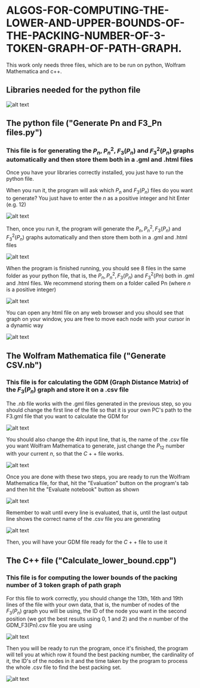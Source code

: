 # ALGOS-FOR-COMPUTING-THE-LOWER-AND-UPPER-BOUNDS-OF-THE-PACKING-NUMBER-OF-3-TOKEN-GRAPH-OF-PATH-GRAPH.

This work only needs three files, which are to be run on python, Wolfram Mathematica and c++.

## Libraries needed for the python file

![alt text](https://github.com/TheAlexz/ALGOS-FOR-COMPUTING-THE-LOWER-AND-UPPER-BOUNDS-OF-THE-PACKING-NUMBER-OF-3-TOKEN-GRAPH-OF-PATH-GRAPH./blob/main/Images/Libraries%20needed%20for%20the%20python%20file.png)

## The python file ("Generate Pn and F3_Pn files.py")
### This file is for generating the $P_n$, $P^2_n$, $F_3(P_n)$ and $F_3^2(P_n)$ graphs automatically and then store them both in a .gml and .html files

Once you have your libraries correctly installed, you just have to run the python file.

When you run it, the program will ask which $P_n$ and $F_3(P_n)$ files do you want to generate? You just have to enter the $n$ as a positive integer and hit Enter (e.g. 12) 

![alt text](https://github.com/TheAlexz/ALGOS-FOR-COMPUTING-THE-LOWER-AND-UPPER-BOUNDS-OF-THE-PACKING-NUMBER-OF-3-TOKEN-GRAPH-OF-PATH-GRAPH./blob/main/Images/Python_question.png)

Then, once you run it, the program will generate the $P_n, P^2_n, F_3(P_n)$ and $F_3^2(P_n)$ graphs automatically and then store them both in a .gml and .html files

![alt text](https://github.com/TheAlexz/ALGOS-FOR-COMPUTING-THE-LOWER-AND-UPPER-BOUNDS-OF-THE-PACKING-NUMBER-OF-3-TOKEN-GRAPH-OF-PATH-GRAPH./blob/main/Images/Python_results.png)

When the program is finished running, you should see $8$ files in the same folder as your python file, that is, the $P_n, P^2_n, F_3(P_n)$ and $F_3^2(Pn)$ both in .gml and .html files.
We recommend storing them on a folder called Pn (where $n$ is a positive integer)

![alt text](https://github.com/TheAlexz/ALGOS-FOR-COMPUTING-THE-LOWER-AND-UPPER-BOUNDS-OF-THE-PACKING-NUMBER-OF-3-TOKEN-GRAPH-OF-PATH-GRAPH./blob/main/Images/Python_results_2.png)

You can open any html file on any web browser and you should see that graph on your window, you are free to move each node with your cursor in a dynamic way

![alt text](https://github.com/TheAlexz/ALGOS-FOR-COMPUTING-THE-LOWER-AND-UPPER-BOUNDS-OF-THE-PACKING-NUMBER-OF-3-TOKEN-GRAPH-OF-PATH-GRAPH./blob/main/Images/P8_html.png)



## The Wolfram Mathematica file ("Generate CSV.nb")
### This file is for calculating the GDM (Graph Distance Matrix) of the $F_3(P_n)$ graph and store it on a .csv file

The .nb file works with the .gml files generated in the previous step, so you should change the first line of the file so that it is your own PC's path to the F3.gml file that you want to calculate the GDM for

![alt text](https://github.com/TheAlexz/ALGOS-FOR-COMPUTING-THE-LOWER-AND-UPPER-BOUNDS-OF-THE-PACKING-NUMBER-OF-3-TOKEN-GRAPH-OF-PATH-GRAPH./blob/main/Images/First_line_of_mathematica_file.png)

You should also change the 4th input line, that is, the name of the .csv file you want Wolfram Mathematica to generate, just change the $P_{12}$ number with your current $n$, so that the $C++$ file works.

![alt text](https://github.com/TheAlexz/ALGOS-FOR-COMPUTING-THE-LOWER-AND-UPPER-BOUNDS-OF-THE-PACKING-NUMBER-OF-3-TOKEN-GRAPH-OF-PATH-GRAPH./blob/main/Images/4th_line_mathematica.png)

Once you are done with these two steps, you are ready to run the Wolfram Mathematica file, for that, hit the "Evaluation" button on the program's tab and then hit the "Evaluate notebook" button as shown

![alt text](https://github.com/TheAlexz/ALGOS-FOR-COMPUTING-THE-LOWER-AND-UPPER-BOUNDS-OF-THE-PACKING-NUMBER-OF-3-TOKEN-GRAPH-OF-PATH-GRAPH./blob/main/Images/Mathematica_results1.png)

Remember to wait until every line is evaluated, that is, until the last output line shows the correct name of the .csv file you are generating

![alt text](https://github.com/TheAlexz/ALGOS-FOR-COMPUTING-THE-LOWER-AND-UPPER-BOUNDS-OF-THE-PACKING-NUMBER-OF-3-TOKEN-GRAPH-OF-PATH-GRAPH./blob/main/Images/Mathematica_results2.png)

Then, you will have your GDM file ready for the $C++$ file to use it

## The C++ file ("Calculate_lower_bound.cpp")
### This file is for computing the lower bounds of the packing number of 3 token graph of path graph

For this file to work correctly, you should change the 13th, 16th and 19th lines of the file with your own data, that is, the number of nodes of the $F_3(P_n)$ graph you will be using, the ID of the node you want in the second position (we got the best results using 0, 1 and 2) and the $n$ number of the GDM_F3(Pn).csv file you are using

![alt text](https://github.com/TheAlexz/ALGOS-FOR-COMPUTING-THE-LOWER-AND-UPPER-BOUNDS-OF-THE-PACKING-NUMBER-OF-3-TOKEN-GRAPH-OF-PATH-GRAPH./blob/main/Images/cpp_changes.png)

Then you will be ready to run the program, once it's finished, the program will tell you at which row it found the best packing number, the cardinality of it, the ID's of the nodes in it and the time taken by the program to process the whole .csv file to find the best packing set.

![alt text](https://github.com/TheAlexz/ALGOS-FOR-COMPUTING-THE-LOWER-AND-UPPER-BOUNDS-OF-THE-PACKING-NUMBER-OF-3-TOKEN-GRAPH-OF-PATH-GRAPH./blob/main/Images/cpp_results.png)

